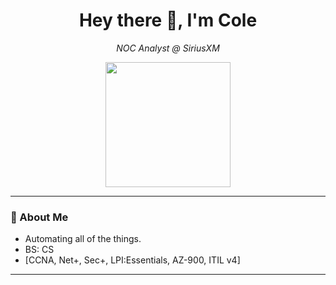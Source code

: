 <h1 align="center">Hey there 👋, I'm Cole</h1>
<p align="center">
  <em>NOC Analyst @ SiriusXM </em>
</p>

<p align="center">
  <img src="https://media0.giphy.com/media/v1.Y2lkPTc5MGI3NjExcDY0NmFic2V6cmdxZWM0dnpoOTQwbmlnanZ0bzY0YmZlbGhrdzkxYSZlcD12MV9pbnRlcm5hbF9naWZfYnlfaWQmY3Q9Zw/3oKIPnAiaMCws8nOsE/giphy.gif" width="200"/>
</p>

---

### 🧩 About Me

- Automating all of the things.
- BS: CS
- [CCNA, Net+, Sec+, LPI:Essentials, AZ-900, ITIL v4]

---
